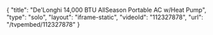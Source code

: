 {
    "title": "De'Longhi 14,000 BTU AllSeason Portable AC w\/Heat Pump",
    "type": "solo",
    "layout": "iframe-static",
    "videoId": "112327878",
    "url": "\/tvpembed\/112327878"
}